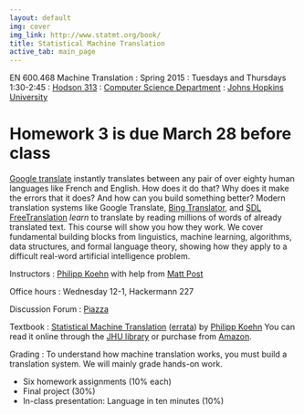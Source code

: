 ```yaml
---
layout: default
img: cover
img_link: http://www.statmt.org/book/
title: Statistical Machine Translation
active_tab: main_page 
---
```


EN 600.468 Machine Translation
: Spring 2015
: Tuesdays and Thursdays 1:30-2:45
: [Hodson 313](http://webapps.jhu.edu/jhuniverse/information_about_hopkins/visitor_information/how_to_get_here/homewood_campus/pdf/homewood_campus_map.pdf)
: [Computer Science Department](http://www.cs.jhu.edu/)
: [Johns Hopkins University](http://www.jhu.edu/)

Homework 3 is due March 28 before class
==========================================

[Google translate](http://translate.google.com/) instantly
translates between any pair of over eighty human languages 
like French and English. How does it do that? Why does it 
make the errors that it does? And how can you build something 
better? Modern translation systems like Google Translate, 
[Bing Translator](http://www.microsofttranslator.com/),
and [SDL FreeTranslation](http://www.freetranslation.com/)
*learn* to translate by reading millions of words of already 
translated text. This course will show you how they work. 
We cover fundamental building blocks from linguistics, 
machine learning, algorithms, data structures, and formal 
language theory, showing how they apply to a difficult
real-word artificial intelligence problem.


Instructors
: [Philipp Koehn](http://www.cs.jhu.edu/~phi/) with help from 
  [Matt Post](http://www.cs.jhu.edu/~post/)

Office hours
: Wednesday 12-1, Hackermann 227

Discussion Forum
: [Piazza](https://piazza.com/jhu/spring2015/en600468/home)

Textbook
: [Statistical Machine Translation](http://www.statmt.org/book/) (<a href="http://statmt.org/book/errata.html">errata</a>) 
by [Philipp Koehn](http://www.cs.jhu.edu/~phi/) 
You can read it online through the <a href="https://catalyst.library.jhu.edu/catalog/bib_3522360">JHU library</a> or 
purchase from <a href="http://www.amazon.com/Statistical-Machine-Translation-Philipp-Koehn/dp/0521874157">Amazon</a>.

Grading
: To understand how machine translation works, you must build a translation system.
We will mainly grade hands-on work.

* Six homework assignments (10% each)
* Final project (30%)
* In-class presentation: Language in ten minutes (10%)


